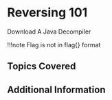 # Reversing 101

Download A Java Decompiler

!!!note
    Flag is not in flag{} format

## Topics Covered

## Additional Information

